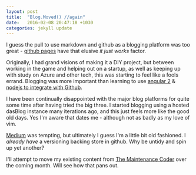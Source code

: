 ```yaml
---
layout: post
title:  "Blog.Moved() //again"
date:   2016-02-08 20:47:18 +1030
categories: jekyll update
---
```

I guess the pull to use markdown and github as a blogging platform was too great - [github pages](http://pages.github.com) have that elusive _it just works_ factor.

Originally, I had grand visions of making it a DIY project, but between working in the game and helping out on a startup, as well as keeping up with study on Azure and other tech, this was starting to feel like a fools errand. Blogging was more important than learning to use [angular 2](https://angular.io) & [nodejs to integrate with Github](https://github.com/ajaxorg/node-github).

I have been continually disappointed with the major blog platforms for quite some time after having tried the big three. I started blogging using a hosted dasBlog instance many iterations ago, and this just feels more like the good old days. Yes I'm aware that dates me - although not as badly as my love of vim.

[Medium](https://medium.com) was tempting, but ultimately I guess I'm a little bit old fashioned. I _already have_ a versioning backing store in github. Why be untidy and spin up yet another?

I'll attempt to move my existing content from [The Maintenance Coder](maintenancecoder.wordpress.com) over the coming month. Will see how that pans out.

